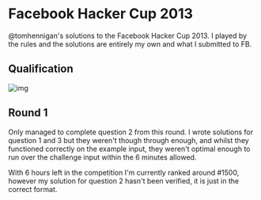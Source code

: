 # Facebook Hacker Cup 2013

@tomhennigan's solutions to the Facebook Hacker Cup 2013. I played by the
rules and the solutions are entirely my own and what I submitted to FB.

## Qualification

![img](http://f.cl.ly/items/0N1s023G2h0o3p0E3d3Y/Screen%20Shot%202013-02-02%20at%2016.47.36.png)

## Round 1

Only managed to complete question 2 from this round. I wrote solutions for
question 1 and 3 but they weren't though through enough, and whilst they
functioned correctly on the example input, they weren't optimal enough to run
over the challenge input within the 6 minutes allowed.

With 6 hours left in the competition I'm currently ranked around #1500, however
my solution for question 2 hasn't been verified, it is just in the correct
format.
